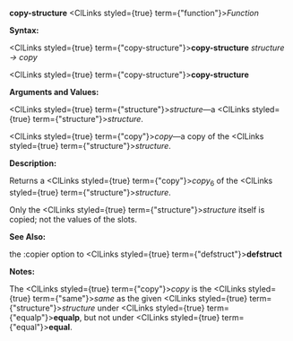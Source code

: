 **copy-structure** <ClLinks styled={true} term={"function"}><i>Function</i></ClLinks> 



**Syntax:** 



<ClLinks styled={true} term={"copy-structure"}><b>copy-structure</b></ClLinks> *structure → copy* 







 



 



<ClLinks styled={true} term={"copy-structure"}><b>copy-structure</b></ClLinks> 



**Arguments and Values:** 



<ClLinks styled={true} term={"structure"}><i>structure</i></ClLinks>—a <ClLinks styled={true} term={"structure"}><i>structure</i></ClLinks>. 



<ClLinks styled={true} term={"copy"}><i>copy</i></ClLinks>—a copy of the <ClLinks styled={true} term={"structure"}><i>structure</i></ClLinks>. 



**Description:** 



Returns a <ClLinks styled={true} term={"copy"}><i>copy</i></ClLinks><sub>6</sub> of the <ClLinks styled={true} term={"structure"}><i>structure</i></ClLinks>. 



Only the <ClLinks styled={true} term={"structure"}><i>structure</i></ClLinks> itself is copied; not the values of the slots. 



**See Also:** 



the :copier option to <ClLinks styled={true} term={"defstruct"}><b>defstruct</b></ClLinks> 



**Notes:** 



The <ClLinks styled={true} term={"copy"}><i>copy</i></ClLinks> is the <ClLinks styled={true} term={"same"}><i>same</i></ClLinks> as the given <ClLinks styled={true} term={"structure"}><i>structure</i></ClLinks> under <ClLinks styled={true} term={"equalp"}><b>equalp</b></ClLinks>, but not under <ClLinks styled={true} term={"equal"}><b>equal</b></ClLinks>. 

